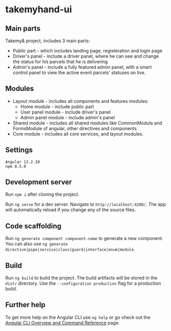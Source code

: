 # takemyhand-ui

## Main parts
Takemy& project, includes 3 main parts: 
- Public part - which includes landing page, registeration and login page
- Driver's panel - include a driver panel, where he can see and change the status for his parcels that he is delivering
- Admin's panel - include a fully featured admin panel, with a smart control panel to view the active event parcels' statuses on live.

## Modules 
- Layout module - includes all components and features modules: 
  - Home module - include public part
  - User panel module - include driver's panel
  - Admin panel module - include admin's panel
- Shared module - includes all shared modules like CommonModule and FormsModule of angular, other directives and components
- Core module - includes all core services, and layout modules.

## Settings

```
Angular 12.2.10
npm 8.5.0
```

## Development server

Run `npm i` after cloning the project.

Run `ng serve` for a dev server. Navigate to `http://localhost:4200/`. The app will automatically reload if you change any of the source files.

## Code scaffolding

Run `ng generate component component-name` to generate a new component. You can also use `ng generate directive|pipe|service|class|guard|interface|enum|module`.

## Build

Run `ng build` to build the project. The build artifacts will be stored in the `dist/` directory. Use the `--configuration production` flag for a production build.

## Further help

To get more help on the Angular CLI use `ng help` or go check out the [Angular CLI Overview and Command Reference](https://angular.io/cli) page.
